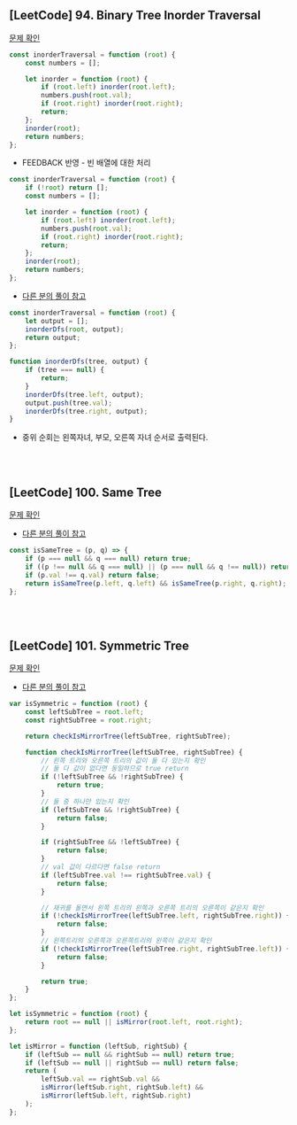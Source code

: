 ## [LeetCode] 94. Binary Tree Inorder Traversal

[문제 확인](https://leetcode.com/problems/binary-tree-inorder-traversal/)

```js
const inorderTraversal = function (root) {
    const numbers = [];

    let inorder = function (root) {
        if (root.left) inorder(root.left);
        numbers.push(root.val);
        if (root.right) inorder(root.right);
        return;
    };
    inorder(root);
    return numbers;
};
```

-   FEEDBACK 반영 - 빈 배열에 대한 처리

```js
const inorderTraversal = function (root) {
    if (!root) return [];
    const numbers = [];

    let inorder = function (root) {
        if (root.left) inorder(root.left);
        numbers.push(root.val);
        if (root.right) inorder(root.right);
        return;
    };
    inorder(root);
    return numbers;
};
```

-   [다른 분의 풀이 참고](https://velog.io/@sa02045/leetcodejs-94%EB%B2%88)

```js
const inorderTraversal = function (root) {
    let output = [];
    inorderDfs(root, output);
    return output;
};

function inorderDfs(tree, output) {
    if (tree === null) {
        return;
    }
    inorderDfs(tree.left, output);
    output.push(tree.val);
    inorderDfs(tree.right, output);
}
```

-   중위 순회는 왼쪽자녀, 부모, 오른쪽 자녀 순서로 출력된다.

</br>
</br>

## [LeetCode] 100. Same Tree

[문제 확인](https://leetcode.com/problems/same-tree/)

-   [다른 분의 풀이 참고](https://velog.io/@lucid/LeetCode-100.-Same-Tree)

```js
const isSameTree = (p, q) => {
    if (p === null && q === null) return true;
    if ((p !== null && q === null) || (p === null && q !== null)) return false;
    if (p.val !== q.val) return false;
    return isSameTree(p.left, q.left) && isSameTree(p.right, q.right);
};
```

</br>
</br>

## [LeetCode] 101. Symmetric Tree

[문제 확인](https://leetcode.com/problems/symmetric-tree/)

-   [다른 분의 풀이 참고](https://ha-young.github.io/2021/algorithm_javascript/LeetCode-101_Symmetric_Tree_Lv-Easy_DFS-BFS/)

```js
var isSymmetric = function (root) {
    const leftSubTree = root.left;
    const rightSubTree = root.right;

    return checkIsMirrorTree(leftSubTree, rightSubTree);

    function checkIsMirrorTree(leftSubTree, rightSubTree) {
        // 왼쪽 트리와 오른쪽 트리의 값이 둘 다 있는지 확인
        // 둘 다 값이 없다면 동일하므로 true return
        if (!leftSubTree && !rightSubTree) {
            return true;
        }
        // 둘 중 하나만 있는지 확인
        if (leftSubTree && !rightSubTree) {
            return false;
        }

        if (rightSubTree && !leftSubTree) {
            return false;
        }
        // val 값이 다르다면 false return
        if (leftSubTree.val !== rightSubTree.val) {
            return false;
        }

        // 재귀를 돌면서 왼쪽 트리의 왼쪽과 오른쪽 트리의 오른쪽이 같은지 확인
        if (!checkIsMirrorTree(leftSubTree.left, rightSubTree.right)) {
            return false;
        }
        // 왼쪽트리의 오른쪽과 오른쪽트리의 왼쪽이 같은지 확인
        if (!checkIsMirrorTree(leftSubTree.right, rightSubTree.left)) {
            return false;
        }

        return true;
    }
};
```

```js
let isSymmetric = function (root) {
    return root == null || isMirror(root.left, root.right);
};

let isMirror = function (leftSub, rightSub) {
    if (leftSub == null && rightSub == null) return true;
    if (leftSub == null || rightSub == null) return false;
    return (
        leftSub.val == rightSub.val &&
        isMirror(leftSub.right, rightSub.left) &&
        isMirror(leftSub.left, rightSub.right)
    );
};
```
